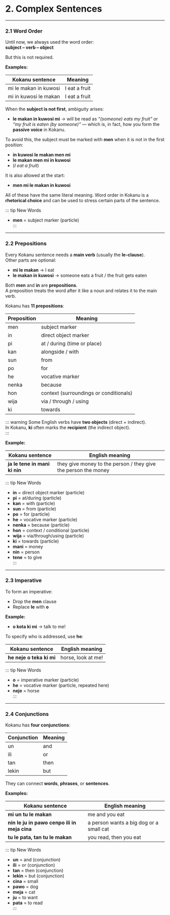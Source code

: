 # 2. Complex Sentences

---

### 2.1 Word Order

Until now, we always used the word order:  
**subject – verb – object**  

But this is not required.  

**Examples:**

| Kokanu sentence                   | Meaning                |
|-----------------------------------|------------------------|
| mi le makan in kuwosi             | I eat a fruit          |
| mi in kuwosi le makan             | I eat a fruit          |

When the **subject is not first**, ambiguity arises:

- **le makan in kuwosi mi** → will be read as *“(someone) eats my fruit”* or *“my fruit is eaten (by someone)”* — which is, in fact, how you form the **passive voice** in Kokanu.

To avoid this, the subject must be marked with **men** when it is not in the first position:

- **in kuwosi le makan men mi**  
- **le makan men mi in kuwosi**  
- (*I eat a fruit*)

It is also allowed at the start:  
- **men mi le makan in kuwosi**

All of these have the same literal meaning. Word order in Kokanu is a **rhetorical choice** and can be used to stress certain parts of the sentence.

::: tip New Words
- **men** = subject marker (particle)  
:::

---

### 2.2 Prepositions

Every Kokanu sentence needs a **main verb** (usually the **le-clause**).  
Other parts are optional:  

- **mi le makan** → I eat  
- **le makan in kuwosi** → someone eats a fruit / the fruit gets eaten  

Both **men** and **in** are **prepositions**.  
A preposition treats the word after it like a noun and relates it to the main verb.  

Kokanu has **11 prepositions**:

| Preposition | Meaning |
|-------------|---------|
| men         | subject marker |
| in          | direct object marker |
| pi          | at / during (time or place) |
| kan         | alongside / with |
| sun         | from |
| po          | for |
| he          | vocative marker |
| nenka       | because |
| hon         | context (surroundings or conditionals) |
| wija        | via / through / using |
| ki          | towards |

::: warning
Some English verbs have **two objects** (direct + indirect).  
In Kokanu, **ki** often marks the **recipient** (the indirect object).  
:::

**Example:**

| Kokanu sentence                    | English meaning               |
|------------------------------------|-------------------------------|
| **ja le tene in mani ki nin**      | they give money to the person / they give the person the money |

::: tip New Words
- **in** = direct object marker (particle)  
- **pi** = at/during (particle)  
- **kan** = with (particle)  
- **sun** = from (particle)  
- **po** = for (particle)  
- **he** = vocative marker (particle)  
- **nenka** = because (particle)  
- **hon** = context / conditional (particle)  
- **wija** = via/through/using (particle)  
- **ki** = towards (particle)  
- **mani** = money  
- **nin** = person  
- **tene** = to give  
:::

---

### 2.3 Imperative

To form an imperative:  
- Drop the **men** clause  
- Replace **le** with **o**  

**Example:**
- **o kota ki mi** → talk to me!  

To specify who is addressed, use **he**:  

| Kokanu sentence                    | English meaning   |
|------------------------------------|-------------------|
| **he neje o teka ki mi**           | horse, look at me! |

::: tip New Words
- **o** = imperative marker (particle)  
- **he** = vocative marker (particle, repeated here)  
- **neje** = horse  
:::

---

### 2.4 Conjunctions

Kokanu has **four conjunctions**:  

| Conjunction | Meaning |
|-------------|---------|
| un          | and |
| ili         | or |
| tan         | then |
| lekin       | but |

They can connect **words**, **phrases**, or **sentences**.  

**Examples:**

| Kokanu sentence                              | English meaning                         |
|----------------------------------------------|-----------------------------------------|
| **mi un tu le makan**                        | me and you eat                          |
| **nin le ju in pawo cenpo ili in meja cina** | a person wants a big dog or a small cat |
| **tu le pata, tan tu le makan**              | you read, then you eat                  |

::: tip New Words
- **un** = and (conjunction)  
- **ili** = or (conjunction)  
- **tan** = then (conjunction)  
- **lekin** = but (conjunction)  
- **cina** = small  
- **pawo** = dog  
- **meja** = cat  
- **ju** = to want  
- **pata** = to read  
:::